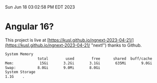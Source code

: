 Sun Jun 18 03:02:58 PM EDT 2023

# Angular 16?


This project is live at [https://kusl.github.io/ngnext-2023-04-21/](https://kusl.github.io/ngnext-2023-04-21/ "next!") thanks to Github.

```bash
System Memory
               total        used        free      shared  buff/cache   available
Mem:            15Gi       3.2Gi       3.1Gi       635Mi       9.0Gi        11Gi
Swap:          8.0Gi       9.0Mi       8.0Gi
System Storage
1.1G	.
```
